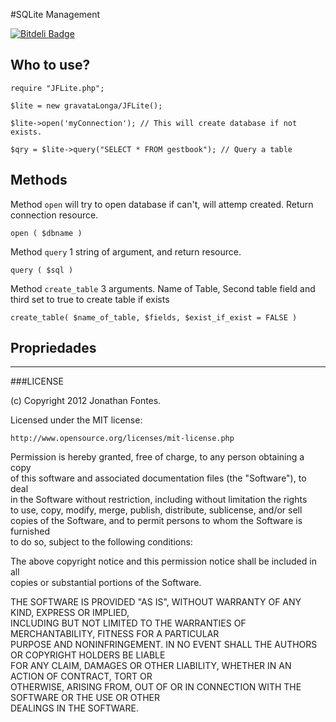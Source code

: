 #SQLite Management

[![Bitdeli Badge](https://d2weczhvl823v0.cloudfront.net/gravataLonga/jflite/trend.png)](https://bitdeli.com/free "Bitdeli Badge")   

## Who to use?
  
    require "JFLite.php";
    
    $lite = new gravataLonga/JFLite();
    
    $lite->open('myConnection'); // This will create database if not exists.
    
    $qry = $lite->query("SELECT * FROM gestbook"); // Query a table


## Methods

Method `open` will try to open database if can't, will attemp created. Return connection resource.

    open ( $dbname )
  
Method `query` 1 string of argument, and return resource. 

    query ( $sql )


Method `create_table` 3 arguments. Name of Table, Second table field and third set to true to create table if exists

    create_table( $name_of_table, $fields, $exist_if_exist = FALSE )


## Propriedades
  

* * *

###LICENSE

(c) Copyright 2012 Jonathan Fontes.

Licensed under the MIT license:

    http://www.opensource.org/licenses/mit-license.php

Permission is hereby granted, free of charge, to any person obtaining a copy  
of this software and associated documentation files (the "Software"), to deal  
in the Software without restriction, including without limitation the rights  
to use, copy, modify, merge, publish, distribute, sublicense, and/or sell   
copies of the Software, and to permit persons to whom the Software is furnished  
to do so, subject to the following conditions:

The above copyright notice and this permission notice shall be included in all  
copies or substantial portions of the Software.

THE SOFTWARE IS PROVIDED "AS IS", WITHOUT WARRANTY OF ANY KIND, EXPRESS OR IMPLIED,  
INCLUDING BUT NOT LIMITED TO THE WARRANTIES OF MERCHANTABILITY, FITNESS FOR A PARTICULAR  
PURPOSE AND NONINFRINGEMENT. IN NO EVENT SHALL THE AUTHORS OR COPYRIGHT HOLDERS BE LIABLE  
FOR ANY CLAIM, DAMAGES OR OTHER LIABILITY, WHETHER IN AN ACTION OF CONTRACT, TORT OR   
OTHERWISE, ARISING FROM, OUT OF OR IN CONNECTION WITH THE SOFTWARE OR THE USE OR OTHER   
DEALINGS IN THE SOFTWARE.
